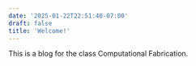 ```yaml
---
date: '2025-01-22T22:51:40-07:00'
draft: false
title: 'Welcome!'
---
```


This is a blog for the class Computational Fabrication.

